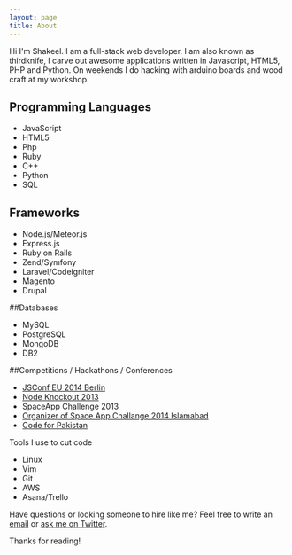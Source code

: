 ```yaml
---
layout: page
title: About
---
```


Hi I'm Shakeel. I am a full-stack web developer. I am also known as thirdknife, I carve out awesome applications written in Javascript, HTML5, PHP and Python. On weekends I do hacking with arduino boards and wood craft at my workshop. 

## Programming Languages

* JavaScript
* HTML5
* Php
* Ruby
* C++
* Python
* SQL

## Frameworks

* Node.js/Meteor.js
* Express.js
* Ruby on Rails
* Zend/Symfony
* Laravel/Codeigniter
* Magento
* Drupal

##Databases

* MySQL
* PostgreSQL
* MongoDB
* DB2

##Competitions / Hackathons / Conferences

* [JSConf EU 2014 Berlin](http://2014.jsconf.eu/)
* [Node Knockout 2013](http://nodeknockout.com/teams/oryx)
* SpaceApp Challenge 2013
* [Organizer of Space App Challange 2014 Islamabad](https://2014.spaceappschallenge.org/location/islamabad/)
* [Code for Pakistan](https://github.com/codeforpakistan)

Tools I use to cut code

* Linux
* Vim
* Git
* AWS
* Asana/Trello

Have questions or looking someone to hire like me? Feel free to  write an [email](mailto:shakeel.shafique@gmail.com) or [ask me on Twitter](https://twitter.com/thirdknife).

Thanks for reading!

